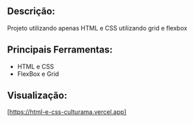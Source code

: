 ## Descrição:
Projeto utilizando apenas HTML e CSS utilizando grid e flexbox

## Principais Ferramentas:
* HTML e CSS
* FlexBox e Grid

## Visualização:
[https://html-e-css-culturama.vercel.app]
